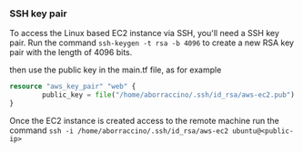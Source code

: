 ### SSH key pair
To access the Linux based EC2 instance via SSH, you'll need a SSH key pair.
Run the command `ssh-keygen -t rsa -b 4096` to create a new RSA key pair with the length of 4096 bits.

then use the public key in the main.tf file, as for example

```terraform
resource "aws_key_pair" "web" {
        public_key = file("/home/aborraccino/.ssh/id_rsa/aws-ec2.pub")
}
```

Once the EC2 instance is created access to the remote machine run the command ``ssh -i /home/aborraccino/.ssh/id_rsa/aws-ec2 ubuntu@<public-ip>``
